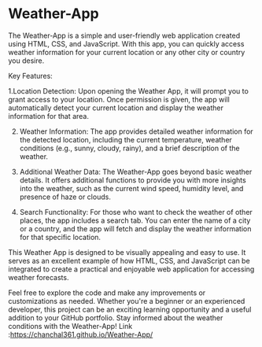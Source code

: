 # Weather-App
The Weather-App is a simple and user-friendly web application created using HTML, CSS, and JavaScript. With this app, you can quickly access weather information for your current location or any other city or country you desire.

Key Features:

1.Location Detection: Upon opening the Weather App, it will prompt you to grant access to your location. Once permission is given, the app will automatically detect your current location and display the weather information for that area.

2. Weather Information: The app provides detailed weather information for the detected location, including the current temperature, weather conditions (e.g., sunny, cloudy, rainy), and a brief description of the weather.

3. Additional Weather Data: The Weather-App goes beyond basic weather details. It offers additional functions to provide you with more insights into the weather, such as the current wind speed, humidity level, and presence of haze or clouds.

4. Search Functionality: For those who want to check the weather of other places, the app includes a search tab. You can enter the name of a city or a country, and the app will fetch and display the weather information for that specific location.

This Weather App is designed to be visually appealing and easy to use. It serves as an excellent example of how HTML, CSS, and JavaScript can be integrated to create a practical and enjoyable web application for accessing weather forecasts.

Feel free to explore the code and make any improvements or customizations as needed. Whether you're a beginner or an experienced developer, this project can be an exciting learning opportunity and a useful addition to your GitHub portfolio. Stay informed about the weather conditions with the Weather-App!
 Link :https://chanchal361.github.io/Weather-App/
